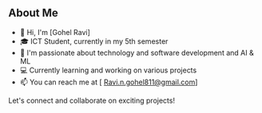 ## About Me

- 👋 Hi, I'm [Gohel Ravi]
- 🎓 ICT Student, currently in my 5th semester
- 🌱 I'm passionate about technology and software development and AI & ML 
- 💻 Currently learning and working on various projects
- 📫 You can reach me at [ Ravi.n.gohel811@gmail.com]

Let's connect and collaborate on exciting projects!


<!---
GohelR/GohelR is a ✨ special ✨ repository because its `README.md` (this file) appears on your GitHub profile.
You can click the Preview link to take a look at your changes.
--->
